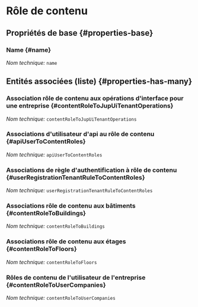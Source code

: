# Rôle de contenu
<!--- THIS FILE IS GENERATED PLEASE DO NOT EDIT IT DIRECTLY --->



## Propriétés de base {#properties-base}

### Name {#name}



*Nom technique:* ```name```




## Entités associées (liste) {#properties-has-many}

### Association rôle de contenu aux opérations d'interface pour une entreprise {#contentRoleToJupUiTenantOperations}



*Nom technique:* ```contentRoleToJupUiTenantOperations```

### Associations d'utilisateur d'api au rôle de contenu {#apiUserToContentRoles}



*Nom technique:* ```apiUserToContentRoles```

### Associations de règle d'authentification à rôle de contenu {#userRegistrationTenantRuleToContentRoles}



*Nom technique:* ```userRegistrationTenantRuleToContentRoles```

### Associations rôle de contenu aux bâtiments {#contentRoleToBuildings}



*Nom technique:* ```contentRoleToBuildings```

### Associations rôle de contenu aux étages {#contentRoleToFloors}



*Nom technique:* ```contentRoleToFloors```

### Rôles de contenu de l'utilisateur de l'entreprise {#contentRoleToUserCompanies}



*Nom technique:* ```contentRoleToUserCompanies```




